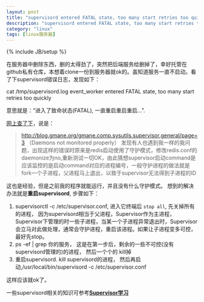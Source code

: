 ```yaml
---
layout: post
title: "supervisord entered FATAL state, too many start retries too quickly错误处理"
description: "supervisord entered FATAL state, too many start retries too quickly"
category: "linux"
tags: [linux服务器]
---
```

{% include JB/setup %}

在服务器中删除东西，删的太得劲了，突然把后端服务给删掉了，幸好托管在github私有仓库，本想着clone一份到服务器就ok的。虽知道服务一直不启动。看了下supervisord错误日志，发现如下：

  cat /tmp/supervisord.log
  event_worker entered FATAL state, too many start retries too quickly

意思就是：“进入了致命状态(FATAL), 一直重启重启重启...”.

[网上查了下](http://xingqiba.sinaapp.com/?p=240)，说是：

>http://blog.gmane.org/gmane.comp.sysutils.supervisor.general/page=3 （Daemons not monitored properly） 发现有人也遇到我一样的我问题，出现这样的错误时原来是redis启动使用了守护模式，修改redis.conf的daemonize为no,重新测试一切OK，由此猜想supervisor启动command是应该监控的是启动command对应的进程编号，一般守护进程的做法就是fork一个子进程，父进程马上退出，以致于supervisor无法得到子进程的ID

这也是经验，但是之前我的程序就能运行，并且没有什么守护模式。 想到的解决办法就是**重启supervisord**, 步骤如下：

1. supervisorctl -c /etc/supervisor.conf, 进入它终端后 `stop all`, 先关掉所有的进程， 因为supervisord相当于父进程，Supervisor作为主进程，Supervisor下管理的时一些子进程，当某一个子进程异常退出时，Supervisor会立马对此做处理，通常会守护进程，重启该进程。如果让子进程变多可控，最好先stop。
2. ps -ef | grep 你的服务， 这是在第一步后，剩余的一些不可控(没有supervisord管理的)的进程， 然后一个个的 kill掉
3. 重启supervisord. kill supervisord的进程， 然后再启动,/usr/local/bin/supervisord -c /etc/supervisor.conf


这样应该就ok了。

一些supervisord相关的知识可参考[**Supervisor学习**](http://beginman.cn/linux/2015/04/06/Supervisor/)

